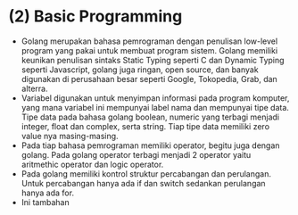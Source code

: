 # (2) Basic Programming

- Golang merupakan bahasa pemrograman dengan penulisan low-level program yang pakai untuk membuat program sistem. Golang memiliki keunikan penulisan sintaks Static Typing seperti C dan Dynamic Typing seperti Javascript, golang juga ringan, open source, dan banyak digunakan di perusahaan besar seperti Google, Tokopedia, Grab, dan alterra.
- Variabel digunakan untuk menyimpan informasi pada program komputer, yang mana variabel ini mempunyai label nama dan mempunyai tipe data. Tipe data pada bahasa golang boolean, numeric yang terbagi menjadi integer, float dan complex, serta string. Tiap tipe data memiliki zero value nya masing-masing.
- Pada tiap bahasa pemrograman memiliki operator, begitu juga dengan golang. Pada golang operator terbagi menjadi 2 operator yaitu aritmethic operator dan logic operator.
- Pada golang memiliki kontrol struktur percabangan dan perulangan. Untuk percabangan hanya ada if dan switch sedankan perulangan hanya ada for.
- Ini tambahan